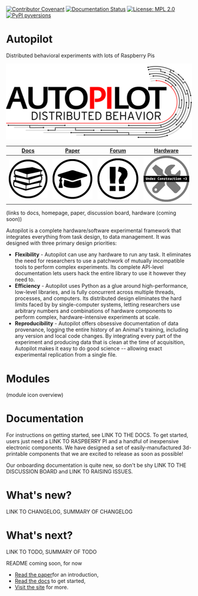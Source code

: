 [![Contributor Covenant](https://img.shields.io/badge/Contributor%20Covenant-v2.0%20adopted-ff69b4.svg)](code_of_conduct.md) 
[![Documentation Status](https://readthedocs.org/projects/auto-pi-lot/badge/?version=latest)](https://docs.auto-pi-lot.com/en/latest/?badge=latest)
 [![License: MPL 2.0](https://img.shields.io/badge/License-MPL%202.0-brightgreen.svg)](https://opensource.org/licenses/MPL-2.0)
 [![PyPI pyversions](https://img.shields.io/pypi/pyversions/auto-pi-lot)](https://pypi.org/project/auto-pi-lot/)

# Autopilot

Distributed behavioral experiments with lots of Raspberry Pis

![Autopilot Banner Logo](docs/_images/autopilot_logo_banner.png)

| [Docs](https://docs.auto-pi-lot.com) | [Paper](https://www.biorxiv.org/content/10.1101/807693v1) | [Forum](https://groups.google.com/forum/#!forum/autopilot-users) | [Hardware](https://auto-pi-lot.com/hardware/) |
| :-: | :-: | :-: | :-: |
| [![Read the Docs](docs/_images/docs_link.png)](https://docs.auto-pi-lot.com) | [![Paper](docs/_images/paper_link.png)](https://www.biorxiv.org/content/10.1101/807693v1)  | [![Forum](docs/_images/discussion_link.png)](https://groups.google.com/forum/#!forum/autopilot-users) | [![Hardware (Coming Soon!)](docs/_images/hardware_link_construction.png)](https://auto-pi-lot.com/hardware)

(links to docs, homepage, paper, discussion board, hardware (coming soon))

Autopilot is a complete hardware/software experimental framework that integrates 
everything from task design, to data management. It was designed with three
primary design priorities:

* **Flexibility** - Autopilot can use any hardware to run any task. It eliminates the need
  for researchers to use a patchwork of mutually incompatible tools to perform complex
  experiments. Its complete API-level documentation lets users hack the entire library
  to use it however they need to.
* **Efficiency** - Autopilot uses Python as a glue around high-performance, low-level libraries,
  and is fully concurrent across multiple threads, processes, and computers. Its distributed
  design eliminates the hard limits faced by by single-computer
  systems, letting researchers use arbitrary numbers and combinations of hardware components
  to perform complex, hardware-intensive experiments at scale.
* **Reproducibility** - Autopilot offers obsessive documentation of data provenance,
  logging the entire history of an Animal's training, including any version and local
  code changes. By integrating every part of the experiment and producing data that is
  clean at the time of acquisition, Autopilot makes it easy to do good science -- allowing
  exact experimental replication from a single file. 

# Modules

(module icon overview)

# Documentation

For instructions on getting started, see LINK TO THE DOCS. To get started, users just need 
a LINK TO RASPBERRY PI and a handful of inexpensive electronic components. We have designed
a set of easily-manufactured 3d-printable components that we are excited to release
as soon as possible!

Our onboarding documentation is quite new, so don't be shy LINK TO THE DISCUSSION BOARD
and LINK TO RAISING ISSUES.



# What's new?

LINK TO CHANGELOG, SUMMARY OF CHANGELOG

# What's next?

LINK TO TODO, SUMMARY OF TODO



README coming soon, for now 

* [Read the paper](https://www.biorxiv.org/content/10.1101/807693v1)for an introduction,
* [Read the docs](http://docs.auto-pi-lot.com) to get started,
* [Visit the site](https://auto-pi-lot.com) for more.
